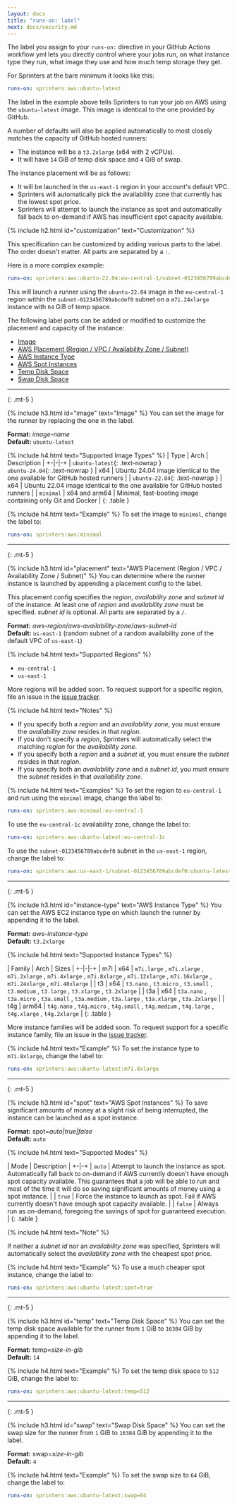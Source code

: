 ```yaml
---
layout: docs
title: "runs-on: label"
next: docs/security.md
---
```

The label you assign to your `runs-on:` directive in your GitHub Actions workflow yml lets you directly control where
your jobs run, on what instance type they run, what image they use and how much temp storage they get.

For Sprinters at the bare minimum it looks like this:

```yaml
runs-on: sprinters:aws:ubuntu-latest
```

The label in the example above tells Sprinters to run your job on AWS using the `ubuntu-latest` image. This image is
identical to the one provided by GitHub.

A number of defaults will also be applied automatically to most closely matches the capacity of GitHub hosted runners:

- The instance will be a `t3.2xlarge` (x64 with 2 vCPUs).
- It will have `14` GiB of temp disk space and `4` GiB of swap.

The instance placement will be as follows:
- It will be launched in the `us-east-1` region in your account's default VPC.
- Sprinters will automatically pick the availability zone that currently has the lowest spot price.
- Sprinters will attempt to launch the instance as spot and automatically fall back to on-demand if AWS has insufficient spot capacity available.

{% include h2.html id="customization" text="Customization" %}

This specification can be customized by adding various parts to the label. The order doesn't matter. All parts are separated by a `:`.

Here is a more complex example:

```yaml
runs-on: sprinters:aws:ubuntu-22.04:eu-central-1/subnet-0123456789abcdef0:m7i.24xlarge:temp=64
```

This will launch a runner using the `ubuntu-22.04` image in the `eu-central-1` region
within the `subnet-0123456789abcdef0` subnet on a `m7i.24xlarge` instance with `64` GiB of temp space.

The following label parts can be added or modified to customize the placement and capacity of the instance:

- [Image](#image)
- [AWS Placement (Region / VPC / Availability Zone / Subnet)](#placement)
- [AWS Instance Type](#instance-type)
- [AWS Spot Instances](#spot)
- [Temp Disk Space](#temp)
- [Swap Disk Space](#swap)

---
{: .mt-5 }

{% include h3.html id="image" text="Image" %}
You can set the image for the runner by replacing the one in the label.

**Format:** _image-name_\
**Default:** `ubuntu-latest`

{% include h4.html text="Supported Image Types" %}
| Type | Arch | Description |
+-|-|-+
| `ubuntu-latest`{: .text-nowrap } <br> `ubuntu-24.04`{: .text-nowrap } | x64 | Ubuntu 24.04 image identical to the one available for GitHub hosted runners |
| `ubuntu-22.04`{: .text-nowrap } | x64 | Ubuntu 22.04 image identical to the one available for GitHub hosted runners |
| `minimal` | x64 and arm64 | Minimal, fast-booting image containing only Git and Docker |
{: .table }

{% include h4.html text="Example" %}
To set the image to `minimal`, change the label to:

```yaml
runs-on: sprinters:aws:minimal
```

---
{: .mt-5 }

{% include h3.html id="placement" text="AWS Placement (Region / VPC / Availability Zone / Subnet)" %}
You can determine where the runner instance is launched by appending a placement config to the label.

This placement config specifies the _region_, _availability zone_ and _subnet id_ of the instance.
At least one of _region_ and _availability zone_ must be specified. _subnet id_ is optional.
All parts are separated by a `/`.

**Format:** _aws-region_/_aws-availability-zone_/_aws-subnet-id_\
**Default:** `us-east-1` (random subnet of a random availability zone of the default VPC of `us-east-1`)

{% include h4.html text="Supported Regions" %}
- `eu-central-1`
- `us-east-1`

More regions will be added soon. To request support for a specific region, file an issue in the [issue tracker](https://github.com/sprinters-sh/sprinters/issues).

{% include h4.html text="Notes" %}

- If you specify both a _region_ and an _availability zone_, you must ensure the _availability zone_ resides in that _region_.
- If you don't specify a _region_, Sprinters will automatically select the matching _region_ for the _availability zone_.
- If you specify both a _region_ and a _subnet id_, you must ensure the _subnet_ resides in that _region_.
- If you specify both an _availability zone_ and a _subnet id_, you must ensure the _subnet_ resides in that _availability zone_.

{% include h4.html text="Examples" %}
To set the region to `eu-central-1` and run using the `minimal` image, change the label to:

```yaml
runs-on: sprinters:aws:minimal:eu-central-1
```

To use the `eu-central-1c` availability zone, change the label to:

```yaml
runs-on: sprinters:aws:ubuntu-latest:eu-central-1c
```

To use the `subnet-0123456789abcdef0` subnet in the `us-east-1` region, change the label to:

```yaml
runs-on: sprinters:aws:us-east-1/subnet-0123456789abcdef0:ubuntu-latest
```

---
{: .mt-5 }

{% include h3.html id="instance-type" text="AWS Instance Type" %}
You can set the AWS EC2 instance type on which launch the runner by appending it to the label.

**Format:** _aws-instance-type_\
**Default:** `t3.2xlarge`

{% include h4.html text="Supported Instance Types" %}

| Family | Arch | Sizes |
+-|-|-+
| m7i | x64 | `m7i.large` , `m7i.xlarge` , `m7i.2xlarge` , `m7i.4xlarge` , `m7i.8xlarge` , `m7i.12xlarge` , `m7i.16xlarge` , `m7i.24xlarge` , `m7i.48xlarge` |
| t3 | x64 | `t3.nano` , `t3.micro` , `t3.small` , `t3.medium` , `t3.large` , `t3.xlarge` , `t3.2xlarge` |
| t3a | x64 | `t3a.nano` , `t3a.micro` , `t3a.small` , `t3a.medium` , `t3a.large` , `t3a.xlarge` , `t3a.2xlarge` |
| t4g | arm64 | `t4g.nano` , `t4g.micro` , `t4g.small` , `t4g.medium` , `t4g.large` , `t4g.xlarge` , `t4g.2xlarge` |
{: .table }

More instance families will be added soon. To request support for a specific instance family, file an issue in the [issue tracker](https://github.com/sprinters-sh/sprinters/issues).

{% include h4.html text="Example" %}
To set the instance type to `m7i.8xlarge`, change the label to:

```yaml
runs-on: sprinters:aws:ubuntu-latest:m7i.8xlarge
```

---
{: .mt-5 }

{% include h3.html id="spot" text="AWS Spot Instances" %}
To save significant amounts of money at a slight risk of being interrupted, the instance can be launched as a spot instance.

**Format:** spot=_auto|true|false_\
**Default:** `auto`

{% include h4.html text="Supported Modes" %}

| Mode | Description |
+-|-+
| `auto`  | Attempt to launch the instance as spot. Automatically fall back to on-demand if AWS currently doesn't have enough spot capacity available. This guarantees that a job will be able to run and most of the time it will do so saving significant amounts of money using a spot instance. |
| `true`  | Force the instance to launch as spot. Fail if AWS currently doesn't have enough spot capacity available. |
| `false` | Always run as on-demand, foregoing the savings of spot for guaranteed execution. |
{: .table }

{% include h4.html text="Note" %}

If neither a _subnet id_ nor an _availability zone_ was specified, Sprinters will automatically select the _availability zone_ with the cheapest spot price.

{% include h4.html text="Example" %}
To use a much cheaper spot instance, change the label to:

```yaml
runs-on: sprinters:aws:ubuntu-latest:spot=true
```

---
{: .mt-5 }

{% include h3.html id="temp" text="Temp Disk Space" %}
You can set the temp disk space available for the runner from `1` GiB to `16384` GiB by appending it to the label.

**Format:** temp=_size-in-gib_\
**Default:** `14`

{% include h4.html text="Example" %}
To set the temp disk space to `512` GiB, change the label to:

```yaml
runs-on: sprinters:aws:ubuntu-latest:temp=512
```

---
{: .mt-5 }

{% include h3.html id="swap" text="Swap Disk Space" %}
You can set the swap size for the runner from `1` GiB to `16384` GiB by appending it to the label.

**Format:** swap=_size-in-gib_\
**Default:** `4`

{% include h4.html text="Example" %}
To set the swap size to `64` GiB, change the label to:

```yaml
runs-on: sprinters:aws:ubuntu-latest:swap=64
```
